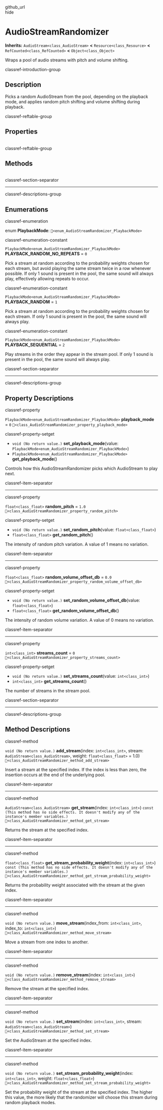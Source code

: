 github\_url  
hide

# AudioStreamRandomizer

**Inherits:** `AudioStream<class_AudioStream>` **&lt;**
`Resource<class_Resource>` **&lt;** `RefCounted<class_RefCounted>`
**&lt;** `Object<class_Object>`

Wraps a pool of audio streams with pitch and volume shifting.

classref-introduction-group

## Description

Picks a random AudioStream from the pool, depending on the playback
mode, and applies random pitch shifting and volume shifting during
playback.

classref-reftable-group

## Properties

<table>
<tbody>
<tr>
</tr>
<tr>
</tr>
<tr>
</tr>
<tr>
</tr>
</tbody>
</table>

classref-reftable-group

## Methods

<table>
<tbody>
<tr>
</tr>
<tr>
</tr>
<tr>
</tr>
<tr>
</tr>
<tr>
</tr>
<tr>
</tr>
<tr>
</tr>
</tbody>
</table>

classref-section-separator

------------------------------------------------------------------------

classref-descriptions-group

## Enumerations

classref-enumeration

enum **PlaybackMode**: `🔗<enum_AudioStreamRandomizer_PlaybackMode>`

classref-enumeration-constant

`PlaybackMode<enum_AudioStreamRandomizer_PlaybackMode>`
**PLAYBACK\_RANDOM\_NO\_REPEATS** = `0`

Pick a stream at random according to the probability weights chosen for
each stream, but avoid playing the same stream twice in a row whenever
possible. If only 1 sound is present in the pool, the same sound will
always play, effectively allowing repeats to occur.

classref-enumeration-constant

`PlaybackMode<enum_AudioStreamRandomizer_PlaybackMode>`
**PLAYBACK\_RANDOM** = `1`

Pick a stream at random according to the probability weights chosen for
each stream. If only 1 sound is present in the pool, the same sound will
always play.

classref-enumeration-constant

`PlaybackMode<enum_AudioStreamRandomizer_PlaybackMode>`
**PLAYBACK\_SEQUENTIAL** = `2`

Play streams in the order they appear in the stream pool. If only 1
sound is present in the pool, the same sound will always play.

classref-section-separator

------------------------------------------------------------------------

classref-descriptions-group

## Property Descriptions

classref-property

`PlaybackMode<enum_AudioStreamRandomizer_PlaybackMode>`
**playback\_mode** = `0`
`🔗<class_AudioStreamRandomizer_property_playback_mode>`

classref-property-setget

-   `void (No return value.)` **set\_playback\_mode**(value:
    `PlaybackMode<enum_AudioStreamRandomizer_PlaybackMode>`)
-   `PlaybackMode<enum_AudioStreamRandomizer_PlaybackMode>`
    **get\_playback\_mode**()

Controls how this AudioStreamRandomizer picks which AudioStream to play
next.

classref-item-separator

------------------------------------------------------------------------

classref-property

`float<class_float>` **random\_pitch** = `1.0`
`🔗<class_AudioStreamRandomizer_property_random_pitch>`

classref-property-setget

-   `void (No return value.)` **set\_random\_pitch**(value:
    `float<class_float>`)
-   `float<class_float>` **get\_random\_pitch**()

The intensity of random pitch variation. A value of 1 means no
variation.

classref-item-separator

------------------------------------------------------------------------

classref-property

`float<class_float>` **random\_volume\_offset\_db** = `0.0`
`🔗<class_AudioStreamRandomizer_property_random_volume_offset_db>`

classref-property-setget

-   `void (No return value.)` **set\_random\_volume\_offset\_db**(value:
    `float<class_float>`)
-   `float<class_float>` **get\_random\_volume\_offset\_db**()

The intensity of random volume variation. A value of 0 means no
variation.

classref-item-separator

------------------------------------------------------------------------

classref-property

`int<class_int>` **streams\_count** = `0`
`🔗<class_AudioStreamRandomizer_property_streams_count>`

classref-property-setget

-   `void (No return value.)` **set\_streams\_count**(value:
    `int<class_int>`)
-   `int<class_int>` **get\_streams\_count**()

The number of streams in the stream pool.

classref-section-separator

------------------------------------------------------------------------

classref-descriptions-group

## Method Descriptions

classref-method

`void (No return value.)` **add\_stream**(index: `int<class_int>`,
stream: `AudioStream<class_AudioStream>`, weight: `float<class_float>` =
1.0) `🔗<class_AudioStreamRandomizer_method_add_stream>`

Insert a stream at the specified index. If the index is less than zero,
the insertion occurs at the end of the underlying pool.

classref-item-separator

------------------------------------------------------------------------

classref-method

`AudioStream<class_AudioStream>` **get\_stream**(index:
`int<class_int>`)
`const (This method has no side effects. It doesn't modify any of the instance's member variables.)`
`🔗<class_AudioStreamRandomizer_method_get_stream>`

Returns the stream at the specified index.

classref-item-separator

------------------------------------------------------------------------

classref-method

`float<class_float>` **get\_stream\_probability\_weight**(index:
`int<class_int>`)
`const (This method has no side effects. It doesn't modify any of the instance's member variables.)`
`🔗<class_AudioStreamRandomizer_method_get_stream_probability_weight>`

Returns the probability weight associated with the stream at the given
index.

classref-item-separator

------------------------------------------------------------------------

classref-method

`void (No return value.)` **move\_stream**(index\_from:
`int<class_int>`, index\_to: `int<class_int>`)
`🔗<class_AudioStreamRandomizer_method_move_stream>`

Move a stream from one index to another.

classref-item-separator

------------------------------------------------------------------------

classref-method

`void (No return value.)` **remove\_stream**(index: `int<class_int>`)
`🔗<class_AudioStreamRandomizer_method_remove_stream>`

Remove the stream at the specified index.

classref-item-separator

------------------------------------------------------------------------

classref-method

`void (No return value.)` **set\_stream**(index: `int<class_int>`,
stream: `AudioStream<class_AudioStream>`)
`🔗<class_AudioStreamRandomizer_method_set_stream>`

Set the AudioStream at the specified index.

classref-item-separator

------------------------------------------------------------------------

classref-method

`void (No return value.)` **set\_stream\_probability\_weight**(index:
`int<class_int>`, weight: `float<class_float>`)
`🔗<class_AudioStreamRandomizer_method_set_stream_probability_weight>`

Set the probability weight of the stream at the specified index. The
higher this value, the more likely that the randomizer will choose this
stream during random playback modes.
